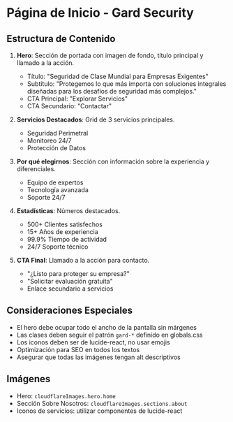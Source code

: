 # Página de Inicio - Gard Security

## Estructura de Contenido

1. **Hero**: Sección de portada con imagen de fondo, título principal y llamado a la acción.
   - Título: "Seguridad de Clase Mundial para Empresas Exigentes"
   - Subtítulo: "Protegemos lo que más importa con soluciones integrales diseñadas para los desafíos de seguridad más complejos."
   - CTA Principal: "Explorar Servicios"
   - CTA Secundario: "Contactar"

2. **Servicios Destacados**: Grid de 3 servicios principales.
   - Seguridad Perimetral
   - Monitoreo 24/7
   - Protección de Datos

3. **Por qué elegirnos**: Sección con información sobre la experiencia y diferenciales.
   - Equipo de expertos
   - Tecnología avanzada
   - Soporte 24/7

4. **Estadísticas**: Números destacados.
   - 500+ Clientes satisfechos
   - 15+ Años de experiencia
   - 99.9% Tiempo de actividad
   - 24/7 Soporte técnico

5. **CTA Final**: Llamado a la acción para contacto.
   - "¿Listo para proteger su empresa?"
   - "Solicitar evaluación gratuita"
   - Enlace secundario a servicios

## Consideraciones Especiales

- El hero debe ocupar todo el ancho de la pantalla sin márgenes
- Las clases deben seguir el patrón `gard-*` definido en globals.css
- Los iconos deben ser de lucide-react, no usar emojis
- Optimización para SEO en todos los textos
- Asegurar que todas las imágenes tengan alt descriptivos

## Imágenes

- Hero: `cloudflareImages.hero.home`
- Sección Sobre Nosotros: `cloudflareImages.sections.about`
- Iconos de servicios: utilizar componentes de lucide-react 